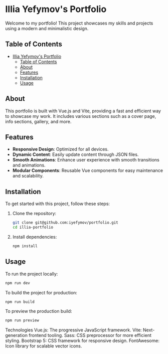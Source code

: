 # Illia Yefymov's Portfolio

Welcome to my portfolio! This project showcases my skills and projects using a modern and minimalistic design.

## Table of Contents

- [Illia Yefymov's Portfolio](#illia-yefymovs-portfolio)
  - [Table of Contents](#table-of-contents)
  - [About](#about)
  - [Features](#features)
  - [Installation](#installation)
  - [Usage](#usage)

## About

This portfolio is built with Vue.js and Vite, providing a fast and efficient way to showcase my work. It includes various sections such as a cover page, info sections, gallery, and more.

## Features

- **Responsive Design**: Optimized for all devices.
- **Dynamic Content**: Easily update content through JSON files.
- **Smooth Animations**: Enhance user experience with smooth transitions and animations.
- **Modular Components**: Reusable Vue components for easy maintenance and scalability.

## Installation

To get started with this project, follow these steps:

1. Clone the repository:
    ```sh
    git clone git@github.com:iyefymov/portfolio.git
    cd illia-portfolio
    ```

2. Install dependencies:
    ```sh
    npm install
    ```

## Usage

To run the project locally:

```sh
npm run dev
```

To build the project for production:
```sh
npm run build
```

To preview the production build:
```sh
npm run preview
```

Technologies
Vue.js: The progressive JavaScript framework.
Vite: Next-generation frontend tooling.
Sass: CSS preprocessor for more efficient styling.
Bootstrap 5: CSS framework for responsive design.
FontAwesome: Icon library for scalable vector icons.